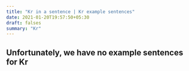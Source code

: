 ```yaml
---
title: "Kr in a sentence | Kr example sentences"
date: 2021-01-20T19:57:50+05:30
draft: falses
summary: "Kr"
---
```

## Unfortunately, we have no example sentences for Kr                 
